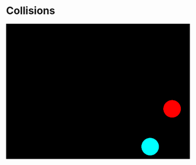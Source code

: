 # Collisions

![plot](https://github.com/RN0H/C-apps/blob/5f89aae61873cb67a8445743f8e20341d219b8e8/pngs/collisions.png)